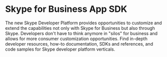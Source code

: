 # Skype for Business App SDK

The new Skype Developer Platform provides opportunities to customize and extend the capabilities not only with Skype for Business but also through Skype. Developers don't have to think anymore in "silos" for business and allows for more consumer customization opportunities. Find in-depth developer resources, how-to documentation, SDKs and references, and code samples for Skype developer platform verticals.
